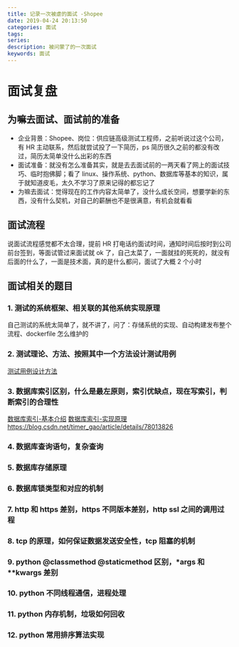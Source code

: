 ```yaml
---
title: 记录一次被虐的面试 -Shopee
date: 2019-04-24 20:13:50
categories: 面试
tags:
series:
description: 被问蒙了的一次面试
keywords: 面试
---
```


# 面试复盘

## 为嘛去面试、面试前的准备

* 企业背景：Shopee、岗位：供应链高级测试工程师，之前听说过这个公司，有 HR 主动联系，然后就尝试投了一下简历，ps 简历很久之前的都没有改过，简历太简单没什么出彩的东西
* 面试准备：就没有怎么准备其实，就是去去面试前的一两天看了网上的面试技巧、临时抱佛脚；看了 linux、操作系统、python、数据库等基本的知识，属于就知道皮毛，太久不学习了原来记得的都忘记了
* 为嘛去面试：觉得现在的工作内容太简单了，没什么成长空间，想要学新的东西，没有什么契机，对自己的薪酬也不是很满意，有机会就看看

## 面试流程

说面试流程感觉都不太合理，提前 HR 打电话约面试时间，通知时间后按时到公司前台签到，等面试管过来面试就 ok 了，自己太菜了，一面就挂的死死的，就没有后面的什么了，一面是技术面，真的是什么都问，面试了大概 2 个小时

## 面试相关的题目

### 1. 测试的系统框架、相关联的其他系统实现原理

自己测试的系统太简单了，就不讲了，问了：存储系统的实现、自动构建发布整个流程、dockerfile 怎么维护的

### 2. 测试理论、方法、按照其中一个方法设计测试用例

[测试用例设计方法](https://blog.csdn.net/KLsmile/article/details/79429038#)

### 3. 数据库索引区别，什么是最左原则，索引优缺点，现在写索引，判断索引的合理性

[数据库索引-基本介绍](https://blog.csdn.net/sinat_39587248/article/details/80521068)
[数据库索引-实现原理](http://blog.codinglabs.org/articles/theory-of-mysql-index.html)
https://blog.csdn.net/timer_gao/article/details/78013826

### 4. 数据库查询语句，复杂查询

### 5. 数据库存储原理

### 6. 数据库锁类型和对应的机制

### 7. http 和 https 差别，https 不同版本差别，http ssl 之间的调用过程

### 8. tcp 的原理，如何保证数据发送安全性，tcp 阻塞的机制

### 9. python @classmethod @staticmethod 区别，*args 和**kwargs 差别

### 10. python 不同线程通信，进程处理

### 11. python 内存机制，垃圾如何回收

### 12. python 常用排序算法实现
